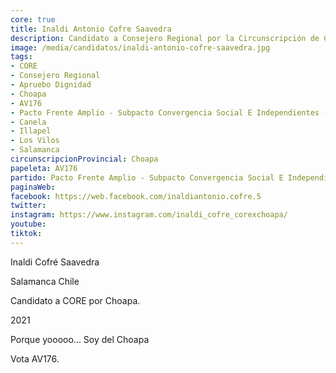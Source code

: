 ```yaml
---
core: true
title: Inaldi Antonio Cofre Saavedra
description: Candidato a Consejero Regional por la Circunscripción de Choapa
image: /media/candidatos/inaldi-antonio-cofre-saavedra.jpg
tags:
- CORE
- Consejero Regional
- Apruebo Dignidad
- Choapa
- AV176
- Pacto Frente Amplio - Subpacto Convergencia Social E Independientes - Convergencia Social
- Canela
- Illapel
- Los Vilos
- Salamanca
circunscripcionProvincial: Choapa
papeleta: AV176
partido: Pacto Frente Amplio - Subpacto Convergencia Social E Independientes - Convergencia Social
paginaWeb:
facebook: https://web.facebook.com/inaldiantonio.cofre.5
twitter:
instagram: https://www.instagram.com/inaldi_cofre_corexchoapa/
youtube:
tiktok:
---
```

Inaldi Cofré Saavedra

Salamanca Chile

Candidato a CORE por Choapa.

2021

Porque yooooo... Soy del Choapa

Vota AV176.

